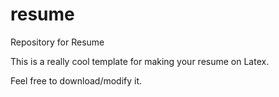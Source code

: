 # resume
Repository for Resume

This is a really cool template for making your resume on Latex. 

Feel free to download/modify it.
